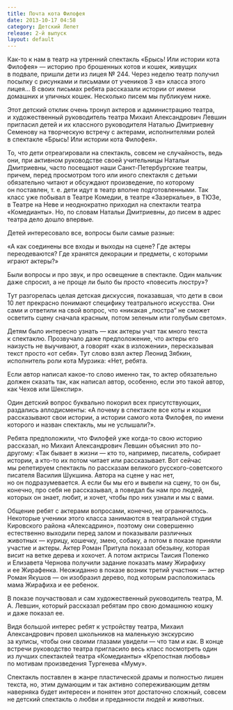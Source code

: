 ```yaml
---
title: Почта кота Филофея
date: 2013-10-17 04:58
category: Детский Лепет
release: 2-й выпуск
layout: default
---
```


Как-то к нам в театр на утренний спектакль «Брысь! Или истории кота Филофея» — историю про брошенных котов и кошек, живущих в подвале, пришли дети из лицея № 244. Через неделю театр получил посылку с рисунками и письмами от учеников 3 «в» класса этого лицея… В своих письмах ребята рассказали истории от имени домашних и уличных кошек. Несколько писем мы публикуем ниже.

Этот детский отклик очень тронул актеров и администрацию театра, и художественный руководитель театра Михаил Александрович Левшин пригласил детей и их классного руководителя Наталью Дмитриевну Семенову на творческую встречу с актерами, исполнителями ролей в спектакле «Брысь! Или истории кота Филофея».

То, что дети отреагировали на спектакль, совсем не случайность, ведь они, при активном руководстве своей учительницы Натальи Дмитриевны, часто посещают наши Санкт-Петербургские театры, причем, перед просмотром того или иного спектакля с детьми обязательно читают и обсуждают произведение, по которому он поставлен, т. е. дети идут в театр вполне подготовленными. Так класс уже побывал в Театре Комедии, в театре «Зазеркалье», в ТЮЗе, в Театре на Неве и неоднократно приходил на спектакли театра «Комедианты». Но, по словам Натальи Дмитриевны, до писем в адрес театра дело дошло впервые.

Детей интересовало все, вопросы были самые разные:

«А как соединены все входы и выходы на сцене? Где актеры переодеваются? Где хранятся декорации и предметы, с которыми играют актеры?»

Были вопросы и про звук, и про освещение в спектакле. Один мальчик даже спросил, а не проще ли было бы просто «повесить люстру»?

Тут разгорелась целая детская дискуссия, показавшая, что дети в свои 10 лет прекрасно понимают специфику театрального искусства. Они сами и ответили на свой вопрос, что «никакая „люстра“ не сможет осветить сцену сначала красным, потом зеленым или голубым светом».

Детям было интересно узнать — как актеры учат так много текста к спектаклю. Прозвучало даже предположение, что актеры его наизусть не выучивают, а говорят «как в изложении», пересказывая текст просто «от себя». Тут слово взял актер Леонид Зябкин, исполнитель роли кота Мурзика: «Нет, ребята.

Если автор написал какое-то слово именно так, то актер обязательно должен сказать так, как написал автор, особенно, если это такой автор, как Чехов или Шекспир».

Один детский вопрос буквально покорил всех присутствующих, раздались аплодисменты: «А почему в спектакле все коты и кошки рассказывают свои истории, а истории самого кота Филофея, по имени которого и назван спектакль, мы не услышали?».

Ребята предположили, что Филофей уже когда-то свою историю рассказал, но Михаил Александрович Левшин объяснил это по-другому: «Так бывает в жизни — кто то, например, писатель, собирает истории, а кто-то их потом читает или рассказывает. Вот сейчас мы репетируем спектакль по рассказам великого русского-советского писателя Василия Шукшина. Автора на сцене у нас нет, но он подразумевается. А если бы мы его и вывели на сцену, то он бы, конечно, про себя не рассказывал, а поведал бы нам про людей, которых он знает, любит, и хочет, чтобы про них узнали и мы с вами.

Общение ребят с актерами вопросами, конечно, не ограничилось. Некоторые ученики этого класса занимаются в театральной студии Кировского района «Алексадрино», поэтому они совершенно естественно выходили перед залом и показывали различных животных — курицу, кошечку, змею, собаку, а потом в показе приняли участие и актеры. Актер Роман Притула показал обезьяну, которая висит на ветке дерева и хохочет. А потом актрисы Таисия Попенко и Елизавета Чернова получили задание показать маму Жирафиху и ее Жирафенка. Неожиданно в показе возник третий участник — актер Роман Якушов — он изобразил дерево, под которым расположилась мама Жирафиха и ее ребенок.

В показе поучаствовал и сам художественный руководитель театра, М. А. Левшин, который рассказал ребятам про свою домашнюю кошку и даже показал ее.

Видя большой интерес ребят к устройству театра, Михаил Александрович провел школьников на маленькую экскурсию за кулисы, чтобы они своими глазами увидели — что там и как. В конце встречи руководство театра пригласило весь класс посмотреть один из лучших спектаклей театра «Комедианты» «Крепостная любовь» по мотивам произведения Тургенева «Муму».

Спектакль поставлен в жанре пластической драмы и полностью лишен текста, но, этим думающим и так активно сопереживающим детям наверняка будет интересен и понятен этот достаточно сложный, совсем не детский спектакль о любви и преданности людей и животных.